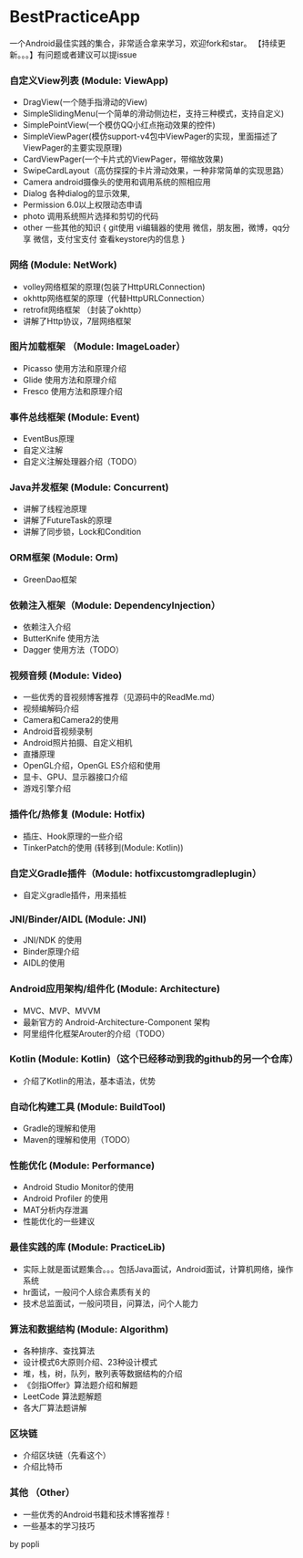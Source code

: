 # BestPracticeApp
一个Android最佳实践的集合，非常适合拿来学习，欢迎fork和star。
【持续更新。。。】有问题或者建议可以提issue

### 自定义View列表 (Module: ViewApp)
* DragView(一个随手指滑动的View)
* SimpleSlidingMenu(一个简单的滑动侧边栏，支持三种模式，支持自定义)
* SimplePointView(一个模仿QQ小红点拖动效果的控件)
* SimpleViewPager(模仿support-v4包中ViewPager的实现，里面描述了ViewPager的主要实现原理)
* CardViewPager(一个卡片式的ViewPager，带缩放效果)
* SwipeCardLayout（高仿探探的卡片滑动效果，一种非常简单的实现思路）
* Camera android摄像头的使用和调用系统的照相应用
* Dialog 各种dialog的显示效果,
* Permission 6.0以上权限动态申请
* photo 调用系统照片选择和剪切的代码
* other 一些其他的知识
{
git使用
vi编辑器的使用
微信，朋友圈，微博，qq分享
微信，支付宝支付
查看keystore内的信息
}

### 网络 (Module: NetWork)
* volley网络框架的原理(包装了HttpURLConnection)
* okhttp网络框架的原理（代替HttpURLConnection）
* retrofit网络框架 （封装了okhttp）
* 讲解了Http协议，7层网络框架

### 图片加载框架 （Module: ImageLoader）
* Picasso 使用方法和原理介绍
* Glide 使用方法和原理介绍
* Fresco 使用方法和原理介绍

### 事件总线框架 (Module: Event)
* EventBus原理
* 自定义注解
* 自定义注解处理器介绍（TODO）

### Java并发框架 (Module: Concurrent)
* 讲解了线程池原理
* 讲解了FutureTask的原理
* 讲解了同步锁，Lock和Condition

### ORM框架  (Module: Orm)
* GreenDao框架

### 依赖注入框架（Module: DependencyInjection）
* 依赖注入介绍
* ButterKnife 使用方法
* Dagger 使用方法（TODO）

### 视频音频 (Module: Video)
* 一些优秀的音视频博客推荐（见源码中的ReadMe.md）
* 视频编解码介绍
* Camera和Camera2的使用
* Android音视频录制
* Android照片拍摄、自定义相机
* 直播原理
* OpenGL介绍，OpenGL ES介绍和使用
* 显卡、GPU、显示器接口介绍
* 游戏引擎介绍

### 插件化/热修复 (Module: Hotfix)
* 插庄、Hook原理的一些介绍
* TinkerPatch的使用 (转移到(Module: Kotlin))

### 自定义Gradle插件（Module: hotfixcustomgradleplugin）
* 自定义gradle插件，用来插桩

### JNI/Binder/AIDL (Module: JNI)
* JNI/NDK 的使用
* Binder原理介绍
* AIDL的使用

### Android应用架构/组件化 (Module: Architecture)
* MVC、MVP、MVVM
* 最新官方的 Android-Architecture-Component 架构
* 阿里组件化框架Arouter的介绍（TODO）

### Kotlin (Module: Kotlin)（这个已经移动到我的github的另一个仓库）
* 介绍了Kotlin的用法，基本语法，优势

### 自动化构建工具 (Module: BuildTool)
* Gradle的理解和使用
* Maven的理解和使用（TODO）

### 性能优化 (Module: Performance)
* Android Studio Monitor的使用
* Android Profiler 的使用
* MAT分析内存泄漏
* 性能优化的一些建议


### 最佳实践的库 (Module: PracticeLib)
* 实际上就是面试题集合。。。包括Java面试，Android面试，计算机网络，操作系统
* hr面试，一般问个人综合素质有关的
* 技术总监面试，一般问项目，问算法，问个人能力


### 算法和数据结构 (Module: Algorithm)
* 各种排序、查找算法
* 设计模式6大原则介绍、23种设计模式
* 堆，栈，树，队列，散列表等数据结构的介绍
* 《剑指Offer》算法题介绍和解题
* LeetCode 算法题解题
* 各大厂算法题讲解

### 区块链
* 介绍区块链（先看这个）
* 介绍比特币

### 其他 （Other）
* 一些优秀的Android书籍和技术博客推荐！
* 一些基本的学习技巧

by popli 
